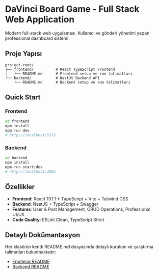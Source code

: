 # DaVinci Board Game - Full Stack Web Application

Modern full-stack web uygulaması. Kullanıcı ve gönderi yönetimi yapan professional dashboard sistemi.

## Proje Yapısı

```
project-root/
├── frontend/          # React TypeScript Frontend
│   └── README.md      # Frontend setup ve run talimatları
└── backend/           # NestJS Backend API
    └── README.md      # Backend setup ve run talimatları
```

## Quick Start

### Frontend
```bash
cd frontend
npm install
npm run dev
# http://localhost:5173
```

### Backend
```bash
cd backend
npm install
npm run start:dev
# http://localhost:3002
```

## Özellikler

- **Frontend**: React 19.1.1 + TypeScript + Vite + Tailwind CSS
- **Backend**: NestJS + TypeScript + Swagger
- **Features**: User & Post Management, CRUD Operations, Professional UI/UX
- **Code Quality**: ESLint Clean, TypeScript Strict

## Detaylı Dokümantasyon

Her klasörün kendi README.md dosyasında detaylı kurulum ve çalıştırma talimatları bulunmaktadır:

- [Frontend README](frontend/README.md)
- [Backend README](backend/README.md)
